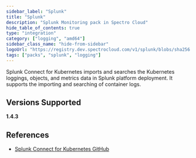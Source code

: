 ```yaml
---
sidebar_label: "Splunk"
title: "Splunk"
description: "Splunk Monitoring pack in Spectro Cloud"
hide_table_of_contents: true
type: "integration"
category: ["logging", "amd64"]
sidebar_class_name: "hide-from-sidebar"
logoUrl: "https://registry.dev.spectrocloud.com/v1/splunk/blobs/sha256:1729cfced51a1ef8693997aee535f098a782f15fba9ca5232a8dfba68a8d4857?type=image/png"
tags: ["packs", "splunk", "logging"]
---
```


Splunk Connect for Kubernetes imports and searches the Kubernetes loggings, objects, and metrics data in Splunk platform
deployment. It supports the importing and searching of container logs.

## Versions Supported

<Tabs queryString="versions">

<TabItem label="1.4.x" value="1.4.x">

**1.4.3**

</TabItem>
</Tabs>

## References

- [Splunk Connect for Kubernetes GitHub](https://github.com/splunk/splunk-connect-for-kubernetes)
